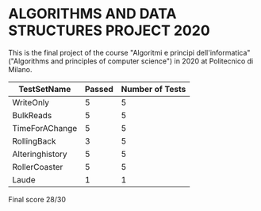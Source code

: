 # ALGORITHMS AND DATA STRUCTURES PROJECT 2020

This is the final project of the course "Algoritmi e principi dell'informatica" ("Algorithms and principles of computer science") in 2020 at Politecnico di Milano.


| TestSetName | Passed | Number of Tests |
| ----------- | ----------- | ----------- |
| WriteOnly | 5 | 5 |
| BulkReads | 5 | 5 |
| TimeForAChange | 5 | 5 |
| RollingBack | 3 | 5 |
| Alteringhistory | 5 | 5 |
| RollerCoaster | 5 | 5 |
| Laude | 1 | 1 |

Final score 28/30

